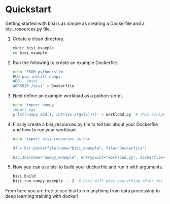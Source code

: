 # Quickstart

Getting started with bisi is as simple as creating a Dockerfile and a bisi_resources.py file. 

1. Create a clean directory.

    ```bash
    mkdir bisi_example
    cd bisi_example
    ```

2. Run the following to create an example Dockerfile.

    ```bash
    echo 'FROM python:slim
    RUN pip install numpy
    ADD . /bisi
    WORKDIR /bisi' > Dockerfile
    ```

3. Next define an example workload as a python script.

    ```bash
    echo 'import numpy
    import sys
    print(numpy.add(1, int(sys.argv[1])))' > workload.py  # This scripts prints the output 1 + the first argument passed to it.
    ```

4. Finally create a bisi_resources.py file to tell bisi about your Dockerfile and how to run your workload.

    ```bash
    echo 'import bisi.resources as bsr
    
    df = bsr.Dockerfile(name="bisi_example", file="Dockerfile")
    
    bsr.Job(name="numpy_example", entrypoint="workload.py", dockerfile=df)' > bisi_resources.py
    ```

5. Now you can use bisi to build your dockerfile and run it with arguments.

    ```bash
    bisi build
    bisi run numpy_example -- 2  # Bisi will pass everything after the `--` marker to your script as arguments
    ```

From here you are free to use bisi to run anything from data processing to deep learning training with docker!
